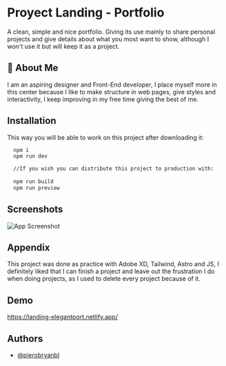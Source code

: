 
# Proyect Landing - Portfolio

A clean, simple and nice portfolio. Giving its use mainly to share personal projects and give details about what you most want to show, although I won't use it but will keep it as a project.




## 🚀 About Me
I am an aspiring designer and Front-End developer, I place myself more in this center because I like to make structure in web pages, give styles and interactivity, I keep improving in my free time giving the best of me.
## Installation

This way you will be able to work on this project after downloading it:

```bash
  npm i
  npm run dev

  //If you wish you can distribute this project to production with:
  
  npm run build
  npm run preview
```
    
## Screenshots

![App Screenshot](./capture-web.webp)


## Appendix

This project was done as practice with Adobe XD, Tailwind, Astro and JS, I definitely liked that I can finish a project and leave out the frustration I do when doing projects, as I used to delete every project because of it.
## Demo

https://landing-elegantport.netlify.app/


## Authors

- [@pierobryanbl](https://www.linkedin.com/in/piero-bryan-benigno-leyva-604775244/)

